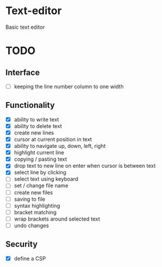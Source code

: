 # Text-editor
Basic text editor

# TODO

## Interface

- [ ] keeping the line number column to one width

## Functionality

- [x] ability to write text
- [x] ability to delete text
- [x] create new lines
- [x] cursor at current position in text
- [x] ability to navigate up, down, left, right
- [x] highlight current line
- [x] copying / pasting text
- [x] drop text to new line on enter when cursor is between text
- [x] select line by clicking
- [ ] select text using keyboard
- [ ] set / change file name
- [ ] create new files
- [ ] saving to file
- [ ] syntax highlighting
- [ ] bracket matching
- [ ] wrap brackets around selected text
- [ ] undo changes

## Security

- [x] define a CSP